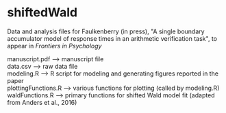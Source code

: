 # shiftedWald
Data and analysis files for Faulkenberry (in press), "A single boundary accumulator model of response times in an arithmetic verification task", to appear in *Frontiers in Psychology*

manuscript.pdf --> manuscript file<br>
data.csv --> raw data file<br>
modeling.R --> R script for modeling and generating figures reported in the paper<br>
plottingFunctions.R --> various functions for plotting (called by modeling.R)<br>
waldFunctions.R --> primary functions for shifted Wald model fit (adapted from Anders et al., 2016)